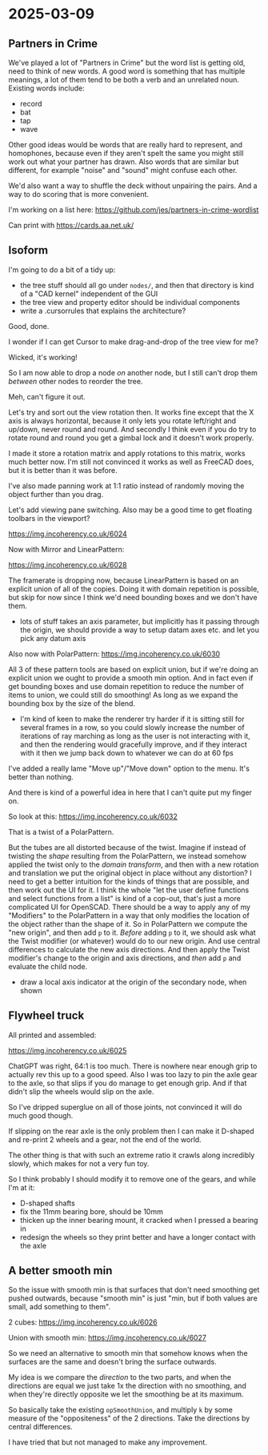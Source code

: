 # 2025-03-09

## Partners in Crime

We've played a lot of "Partners in Crime" but the word list is getting old,
need to think of new words. A good word is something that has multiple meanings,
a lot of them tend to be both a verb and an unrelated noun.
Existing words include:

 * record
 * bat
 * tap
 * wave

Other good ideas would be words that are really hard to represent, and homophones,
because even if they aren't spelt the same you might still work out what your
partner has drawn. Also words that are similar but different, for example
"noise" and "sound" might confuse each other.

We'd also want a way to shuffle the deck without unpairing the pairs. And a
way to do scoring that is more convenient.

I'm working on a list here: https://github.com/jes/partners-in-crime-wordlist

Can print with https://cards.aa.net.uk/

## Isoform

I'm going to do a bit of a tidy up:

 * the tree stuff should all go under `nodes/`, and then that directory is kind of a "CAD kernel" independent of the GUI
 * the tree view and property editor should be individual components
 * write a .cursorrules that explains the architecture?

Good, done.

I wonder if I can get Cursor to make drag-and-drop of the tree view for me?

Wicked, it's working!

So I am now able to drop a node *on* another node, but I still can't drop them
*between* other nodes to reorder the tree.

Meh, can't figure it out.

Let's try and sort out the view rotation then. It works fine except that the X axis
is always horizontal, because it only lets you rotate left/right and up/down, never
round and round. And secondly I think even if you do try to rotate round and round
you get a gimbal lock and it doesn't work properly.

I made it store a rotation matrix and apply rotations to this matrix, works much
better now. I'm still not convinced it works as well as FreeCAD does, but it is
better than it was before.

I've also made panning work at 1:1 ratio instead of randomly moving the object further
than you drag.

Let's add viewing pane switching. Also may be a good time to get floating toolbars
in the viewport?

https://img.incoherency.co.uk/6024

Now with Mirror and LinearPattern:

https://img.incoherency.co.uk/6028

The framerate is dropping now, because LinearPattern is based on an explicit union
of all of the copies. Doing it with domain repetition is possible, but skip for now
since I think we'd need bounding boxes and we don't have them.

 * lots of stuff takes an axis parameter, but implicitly has it passing through the origin, we should provide a way to setup datam axes etc. and let you pick any datum axis

Also now with PolarPattern: https://img.incoherency.co.uk/6030

All 3 of these pattern tools are based on explicit union, but if we're doing an
explicit union we ought to provide a smooth min option. And in fact even if get
bounding boxes and use domain repetition to reduce the number of items to union,
we could still do smoothing! As long as we expand the bounding box by the size of
the blend.

 * I'm kind of keen to make the renderer try harder if it is sitting still for several frames in a row, so you could slowly increase the number of iterations of ray marching as long as the user is not interacting with it, and then the rendering would gracefully improve, and if they interact with it then we jump back down to whatever we can do at 60 fps

I've added a really lame "Move up"/"Move down" option to the menu. It's better
than nothing.

And there is kind of a powerful idea in here that I can't quite put my finger on.

So look at this: https://img.incoherency.co.uk/6032

That is a twist of a PolarPattern.

But the tubes are all distorted because of the twist. Imagine if instead of twisting
the *shape* resulting from the PolarPattern, we instead somehow applied the twist
only to the *domain transform*, and then with a new rotation and translation we put
the original object in place without any distortion? I need to get a better intuition
for the kinds of things that are possible, and then work out the UI for it. I think
the whole "let the user define functions and select functions from a list" is kind
of a cop-out, that's just a more complicated UI for OpenSCAD. There should be a way
to apply any of my "Modifiers" to the PolarPattern in a way that only modifies the
location of the object rather than the shape of it. So in PolarPattern we compute
the "new origin", and then add `p` to it. *Before* adding `p` to it, we should ask
what the Twist modifier (or whatever) would do to our new origin. And use
central differences to calculate the new axis directions. And then apply the Twist
modifier's change to the origin and axis directions, and *then* add `p` and
evaluate the child node.

 * draw a local axis indicator at the origin of the secondary node, when shown

## Flywheel truck

All printed and assembled:

https://img.incoherency.co.uk/6025

ChatGPT was right, 64:1 is too much. There is nowhere near enough grip to
actually rev this up to a good speed. Also I was too lazy to pin the
axle gear to the axle, so that slips if you do manage to get enough grip.
And if that didn't slip the wheels would slip on the axle.

So I've dripped superglue on all of those joints, not convinced it will do much
good though.

If slipping on the rear axle is the only problem then I can make it D-shaped and
re-print 2 wheels and a gear, not the end of the world.

The other thing is that with such an extreme ratio it crawls along incredibly
slowly, which makes for not a very fun toy.

So I think probably I should modify it to remove one of the gears, and while
I'm at it:

 * D-shaped shafts
 * fix the 11mm bearing bore, should be 10mm
 * thicken up the inner bearing mount, it cracked when I pressed a bearing in
 * redesign the wheels so they print better and have a longer contact with the axle

## A better smooth min

So the issue with smooth min is that surfaces that don't need smoothing get pushed outwards,
because "smooth min" is just "min, but if both values are small, add something to
them".

2 cubes: https://img.incoherency.co.uk/6026

Union with smooth min: https://img.incoherency.co.uk/6027

So we need an alternative to smooth min that somehow knows when the surfaces are the
same and doesn't bring the surface outwards.

My idea is we compare the *direction* to the two parts, and when the directions are
equal we just take 1x the direction with no smoothing, and when they're directly
opposite we let the smoothing be at its maximum.

So basically take the existing `opSmoothUnion`, and multiply `k` by some measure of
the "oppositeness" of the 2 directions. Take the directions by central differences.

I have tried that but not managed to make any improvement.
